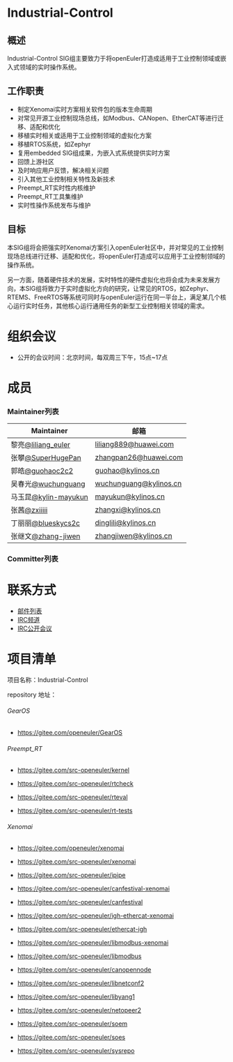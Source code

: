 # Industrial-Control

## 概述
Industrial-Control SIG组主要致力于将openEuler打造成适用于工业控制领域或嵌入式领域的实时操作系统。


## 工作职责
 - 制定Xenomai实时方案相关软件包的版本生命周期
 - 对常见开源工业控制现场总线，如Modbus、CANopen、EtherCAT等进行迁移、适配和优化
 - 移植实时相关或适用于工业控制领域的虚拟化方案
 - 移植RTOS系统，如Zephyr
 - 复用embedded SIG组成果，为嵌入式系统提供实时方案
 - 回馈上游社区
 - 及时响应用户反馈，解决相关问题
 - 引入其他工业控制相关特性及新技术
 - Preempt_RT实时性内核维护
 - Preempt_RT工具集维护
 - 实时性操作系统发布与维护

## 目标
​        本SIG组将会把强实时Xenomai方案引入openEuler社区中，并对常见的工业控制现场总线进行迁移、适配和优化，将openEuler打造成可以应用于工业控制领域的操作系统。

​        另一方面，随着硬件技术的发展，实时特性的硬件虚拟化也将会成为未来发展方向，本SIG组将致力于实时虚拟化方向的研究，让常见的RTOS，如Zephyr、RTEMS、FreeRTOS等系统可同时与openEuler运行在同一平台上，满足某几个核心运行实时任务，其他核心运行通用任务的新型工业控制相关领域的需求。

# 组织会议
- 公开的会议时间：北京时间，每双周三下午，15点~17点

# 成员

### Maintainer列表
| Maintainer                                              | 邮箱                   |
| ------------------------------------------------------- | ---------------------- |
| 黎亮[@liliang_euler](https://gitee.com/liliang_euler)   | liliang889@huawei.com  |
| 张攀[@SuperHugePan](https://gitee.com/SuperHugePan)     | zhangpan26@huawei.com  |
| 郭皓[@guohaoc2c2](https://gitee.com/guohaocs2c)         | guohao@kylinos.cn      |
| 吴春光[@wuchunguang](https://gitee.com/wuchunguang)     | wuchunguang@kylinos.cn |
| 马玉昆[@kylin-mayukun](https://gitee.com/kylin-mayukun) | mayukun@kylinos.cn     |
| 张茜[@zxiiiii](https://gitee.com/zxiiiii)               | zhangxi@kylinos.cn     |
| 丁丽丽[@blueskycs2c](https://gitee.com/blueskycs2c)     | dinglili@kylinos.cn    |
| 张继文[@zhang-jiwen](https://gitee.com/zhang-jiwen)     | zhangjiwen@kylinos.cn  |

### Committer列表


# 联系方式
- [邮件列表](dev@openeuler.org)
- [IRC频道](#openeuler-dev)
- [IRC公开会议](#openeuler-meeting)

# 项目清单

项目名称：Industrial-Control

repository 地址：

###### GearOS

- https://gitee.com/openeuler/GearOS

###### Preempt_RT

- https://gitee.com/src-openeuler/kernel

- https://gitee.com/src-openeuler/rtcheck

- https://gitee.com/src-openeuler/rteval

- https://gitee.com/src-openeuler/rt-tests

###### Xenomai

- https://gitee.com/openeuler/xenomai

- https://gitee.com/src-openeuler/xenomai

- https://gitee.com/src-openeuler/ipipe

- https://gitee.com/src-openeuler/canfestival-xenomai

- https://gitee.com/src-openeuler/canfestival

- https://gitee.com/src-openeuler/igh-ethercat-xenomai

- https://gitee.com/src-openeuler/ethercat-igh

- https://gitee.com/src-openeuler/libmodbus-xenomai

- https://gitee.com/src-openeuler/libmodbus

- https://gitee.com/src-openeuler/canopennode

- https://gitee.com/src-openeuler/libnetconf2

- https://gitee.com/src-openeuler/libyang1

- https://gitee.com/src-openeuler/netopeer2

- https://gitee.com/src-openeuler/soem

- https://gitee.com/src-openeuler/soes

- https://gitee.com/src-openeuler/sysrepo
